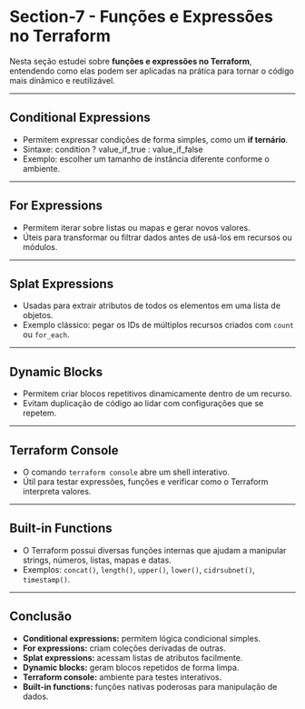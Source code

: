 # Section-7 - Funções e Expressões no Terraform

Nesta seção estudei sobre **funções e expressões no Terraform**, entendendo como elas podem ser aplicadas na prática para tornar o código mais dinâmico e reutilizável.

---

## Conditional Expressions

- Permitem expressar condições de forma simples, como um **if ternário**.
- Sintaxe: condition ? value_if_true : value_if_false
- Exemplo: escolher um tamanho de instância diferente conforme o ambiente.

---

## For Expressions

- Permitem iterar sobre listas ou mapas e gerar novos valores.
- Úteis para transformar ou filtrar dados antes de usá-los em recursos ou módulos.

---

## Splat Expressions

- Usadas para extrair atributos de todos os elementos em uma lista de objetos.
- Exemplo clássico: pegar os IDs de múltiplos recursos criados com `count` ou `for_each`.

---

## Dynamic Blocks

- Permitem criar blocos repetitivos dinamicamente dentro de um recurso.
- Evitam duplicação de código ao lidar com configurações que se repetem.

---

## Terraform Console

- O comando `terraform console` abre um shell interativo.
- Útil para testar expressões, funções e verificar como o Terraform interpreta valores.

---

## Built-in Functions

- O Terraform possui diversas funções internas que ajudam a manipular strings, números, listas, mapas e datas.
- Exemplos: `concat()`, `length()`, `upper()`, `lower()`, `cidrsubnet()`, `timestamp()`.

---

## Conclusão

- **Conditional expressions:** permitem lógica condicional simples.
- **For expressions:** criam coleções derivadas de outras.
- **Splat expressions:** acessam listas de atributos facilmente.
- **Dynamic blocks:** geram blocos repetidos de forma limpa.
- **Terraform console:** ambiente para testes interativos.
- **Built-in functions:** funções nativas poderosas para manipulação de dados.
